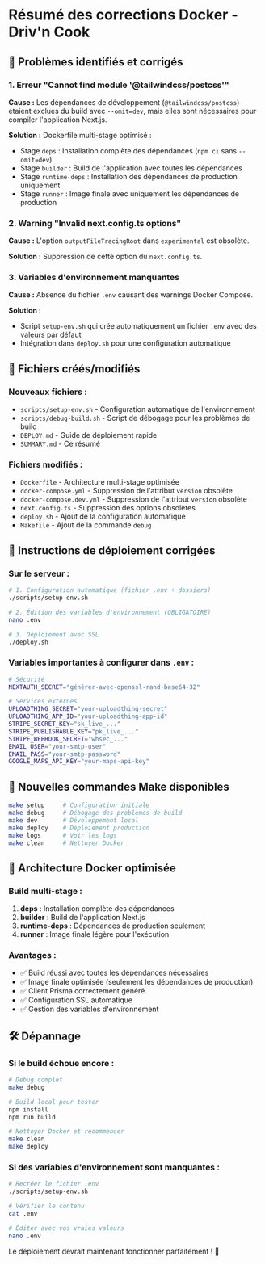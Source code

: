 # Résumé des corrections Docker - Driv'n Cook

## 🐛 **Problèmes identifiés et corrigés**

### 1. **Erreur "Cannot find module '@tailwindcss/postcss'"**

**Cause :** Les dépendances de développement (`@tailwindcss/postcss`) étaient exclues du build avec `--omit=dev`, mais elles sont nécessaires pour compiler l'application Next.js.

**Solution :** Dockerfile multi-stage optimisé :
- Stage `deps` : Installation complète des dépendances (`npm ci` sans `--omit=dev`)
- Stage `builder` : Build de l'application avec toutes les dépendances
- Stage `runtime-deps` : Installation des dépendances de production uniquement
- Stage `runner` : Image finale avec uniquement les dépendances de production

### 2. **Warning "Invalid next.config.ts options"**

**Cause :** L'option `outputFileTracingRoot` dans `experimental` est obsolète.

**Solution :** Suppression de cette option du `next.config.ts`.

### 3. **Variables d'environnement manquantes**

**Cause :** Absence du fichier `.env` causant des warnings Docker Compose.

**Solution :** 
- Script `setup-env.sh` qui crée automatiquement un fichier `.env` avec des valeurs par défaut
- Intégration dans `deploy.sh` pour une configuration automatique

## 📁 **Fichiers créés/modifiés**

### Nouveaux fichiers :
- `scripts/setup-env.sh` - Configuration automatique de l'environnement
- `scripts/debug-build.sh` - Script de débogage pour les problèmes de build
- `DEPLOY.md` - Guide de déploiement rapide
- `SUMMARY.md` - Ce résumé

### Fichiers modifiés :
- `Dockerfile` - Architecture multi-stage optimisée
- `docker-compose.yml` - Suppression de l'attribut `version` obsolète
- `docker-compose.dev.yml` - Suppression de l'attribut `version` obsolète
- `next.config.ts` - Suppression des options obsolètes
- `deploy.sh` - Ajout de la configuration automatique
- `Makefile` - Ajout de la commande `debug`

## 🚀 **Instructions de déploiement corrigées**

### Sur le serveur :

```bash
# 1. Configuration automatique (fichier .env + dossiers)
./scripts/setup-env.sh

# 2. Édition des variables d'environnement (OBLIGATOIRE)
nano .env

# 3. Déploiement avec SSL
./deploy.sh
```

### Variables importantes à configurer dans `.env` :

```bash
# Sécurité
NEXTAUTH_SECRET="générer-avec-openssl-rand-base64-32"

# Services externes
UPLOADTHING_SECRET="your-uploadthing-secret"
UPLOADTHING_APP_ID="your-uploadthing-app-id"
STRIPE_SECRET_KEY="sk_live_..."
STRIPE_PUBLISHABLE_KEY="pk_live_..."
STRIPE_WEBHOOK_SECRET="whsec_..."
EMAIL_USER="your-smtp-user"
EMAIL_PASS="your-smtp-password"
GOOGLE_MAPS_API_KEY="your-maps-api-key"
```

## 🔧 **Nouvelles commandes Make disponibles**

```bash
make setup     # Configuration initiale
make debug     # Débogage des problèmes de build
make dev       # Développement local
make deploy    # Déploiement production
make logs      # Voir les logs
make clean     # Nettoyer Docker
```

## 🐳 **Architecture Docker optimisée**

### Build multi-stage :
1. **deps** : Installation complète des dépendances
2. **builder** : Build de l'application Next.js
3. **runtime-deps** : Dépendances de production seulement
4. **runner** : Image finale légère pour l'exécution

### Avantages :
- ✅ Build réussi avec toutes les dépendances nécessaires
- ✅ Image finale optimisée (seulement les dépendances de production)
- ✅ Client Prisma correctement généré
- ✅ Configuration SSL automatique
- ✅ Gestion des variables d'environnement

## 🛠️ **Dépannage**

### Si le build échoue encore :
```bash
# Debug complet
make debug

# Build local pour tester
npm install
npm run build

# Nettoyer Docker et recommencer
make clean
make deploy
```

### Si des variables d'environnement sont manquantes :
```bash
# Recréer le fichier .env
./scripts/setup-env.sh

# Vérifier le contenu
cat .env

# Éditer avec vos vraies valeurs
nano .env
```

Le déploiement devrait maintenant fonctionner parfaitement ! 🎉
